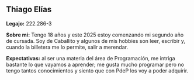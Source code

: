 ## Thiago Elías
**Legajo:** 222.286-3

**Sobre mi:** Tengo 18 años y este 2025 estoy comenzando mi segundo año de cursada. Soy de Caballito y algunos de mis hobbies son leer, escribir y, cuando la billetera me lo permite, salir a merendar.

**Expectativas:** al ser una materia del área de Programación, me intriga bastante lo que vayamos a aprender; me gusta mucho programar pero no tengo tantos conocimientos y siento que con PdeP los voy a poder adquirir.
